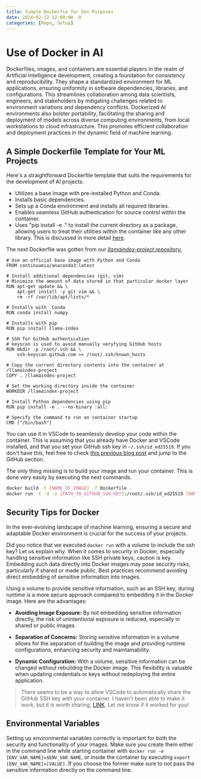 ```yaml
---
title: Simple Dockerfie for Dev Purposes
date: 2024-02-12 12:00:00 -0
categories: [Repo, Setup]
---
```

# Use of Docker in AI

Dockerfiles, images, and containers are essential players in the realm of Artificial Intelligence development, creating a foundation for consistency and reproducibility. They shape a standardized environment for ML applications, ensuring uniformity in software dependencies, libraries, and configurations. This streamlines collaboration among data scientists, engineers, and stakeholders by mitigating challenges related to environment variations and dependency conflicts. Dockerized AI environments also bolster portability, facilitating the sharing and deployment of models across diverse computing environments, from local workstations to cloud infrastructure. This promotes efficient collaboration and deployment practices in the dynamic field of machine learning.

## A Simple Dockerfile Template for Your ML Projects

Here's a straightforward Dockerfile template that suits the requirements for the development of AI projects:

- Utilizes a base image with pre-installed Python and Conda.
- Installs basic dependencies.
- Sets up a Conda environment and installs all required libraries.
- Enables seamless GitHub authentication for source control within the container.
- Uses "pip install -e ." to install the current directory as a package, allowing users to treat their utilities within the container like any other library. This is discussed in more detail [here](https://bubl-ai.com/posts/Repo-as-Importable-Package/).

The next Dockerfile was gotten from our [*llamaindex-project repository.*](https://github.com/bubl-ai/llamaindex-project/blob/main/docker)

```
# Use an official base image with Python and Conda
FROM continuumio/anaconda3:latest

# Install additional dependencies (git, vim)
# Minimize the amount of data stored in that particular docker layer
RUN apt-get update && \
    apt-get install -y git vim && \
    rm -rf /var/lib/apt/lists/*

# Installs with  Conda
RUN conda install numpy

# Installs with pip
RUN pip install llama-index

# SSH for GitHub authentication
# keyscan is used to avoid manually veryfying GitHub hosts
RUN mkdir -p /root/.ssh && \
    ssh-keyscan github.com >> /root/.ssh/known_hosts

# Copy the current directory contents into the container at /llamaindex-project
COPY . /llamaindex-project

# Set the working directory inside the container
WORKDIR /llamaindex-project

# Install Python dependencies using pip
RUN pip install -e . --no-binary :all:

# Specify the command to run on container startup
CMD ["/bin/bash"]
```

You can use it in VSCode to seamlessly develop your code within the container.
This is assuming that you already have Docker and VSCode installed, and that you set your GitHub ssh key in `~/.ssh/id_ed25519`. If you don't have this, feel free to check [this previous blog post](https://bubl-ai.com/posts/Raspberry-Pi-Setup/) and jump to the GitHub section.

The only thing missing is to build your image and run your container. This is done very easily by executing the next commands.
```bash
docker build -t [NAME_OF_IMAGE] -f Dockerfile .
docker run -t -d -v [PATH_TO_GITHUB_SSH_KEY]:/root/.ssh/id_ed25519 [NAME_OF_IMAGE] /bin/bash
```

## Security Tips for Docker

In the ever-evolving landscape of machine learning, ensuring a secure and adaptable Docker environment is crucial for the success of your projects.

Did you notice that we executed `docker run` with a volume to include the ssh key? Let us explain why. When it comes to security in Docker, especially handling sensitive information like SSH private keys, caution is key. Embedding such data directly into Docker images may pose security risks, particularly if shared or made public. Best practices recommend avoiding direct embedding of sensitive information into images.

Using a volume to provide sensitive information, such as an SSH key, during runtime is a more secure approach compared to embedding it in the Docker image. Here are the advantages:

- **Avoiding Image Exposure:** By not embedding sensitive information directly, the risk of unintentional exposure is reduced, especially in shared or public images.

- **Separation of Concerns:** Storing sensitive information in a volume allows for the separation of building the image and providing runtime configurations, enhancing security and maintainability.

- **Dynamic Configuration:** With a volume, sensitive information can be changed without rebuilding the Docker image. This flexibility is valuable when updating credentials or keys without redeploying the entire application.

> There seems to be a way to allow VSCode to automatically share the GitHub SSH key with your container. I haven't been able to make it work, but it is worth sharing, [LINK](https://code.visualstudio.com/remote/advancedcontainers/sharing-git-credentials). Let me know if it worked for you!

## Environmental Variables
Setting up environmental variables correctly is important for both the security and functionality of your images. Make sure you create them either in the command line while starting container with `docker run -e [ENV_VAR_NAME]=$ENV_VAR_NAME`, or inside the container by executing `export [ENV_VAR_NAME]=[VALUE]`. If you choose the former make sure to not pass the sensitive information directly on the command line.
